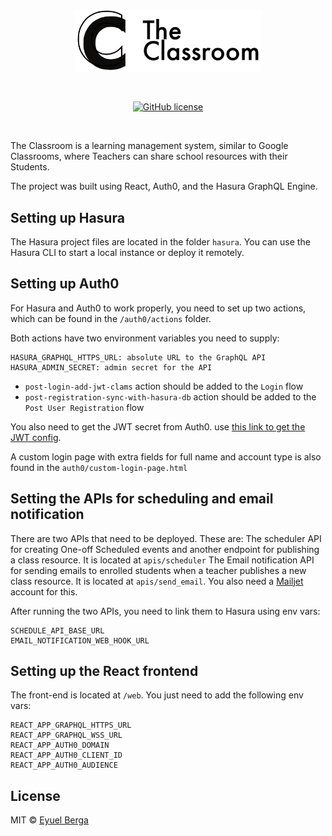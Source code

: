<p align="center">
  <a href="https://github.com/eyuelberga/TheClassroom">
    <img src="https://github.com/eyuelberga/TheClassroom/blob/main/banner.png?raw=true" alt="The Classroom banner" width="300" />
  </a>
</p>

<br>

<p align="center">
<a href="https://github.com/eyuelberga/TheClassroom/blob/main/LICENSE"><img alt="GitHub license" src="https://img.shields.io/github/license/eyuelberga/TheClassroom"></a>
</p>
<br />

The Classroom is a learning management system, similar to Google Classrooms, where 
Teachers can share school resources with their Students. 

The project was built using React, Auth0, and the Hasura GraphQL Engine.

## Setting up Hasura

The Hasura project files are located in the folder `hasura`. You can use the Hasura CLI to start a local instance or deploy it remotely. 

## Setting up Auth0

For Hasura and Auth0 to work properly, you need to set up two actions, which can be found in the `/auth0/actions` folder.

Both actions have two environment variables you need to supply:

```
HASURA_GRAPHQL_HTTPS_URL: absolute URL to the GraphQL API
HASURA_ADMIN_SECRET: admin secret for the API

```

- `post-login-add-jwt-clams` action should be added to the `Login` flow
- `post-registration-sync-with-hasura-db` action should be added to the `Post User Registration` flow

You also need to get the JWT secret from Auth0. use [this link to get the JWT config](https://hasura.io/jwt-config/).

A custom login page with extra fields for full name and account type is also found in the `auth0/custom-login-page.html`

## Setting the APIs for scheduling and email notification

There are two APIs that need to be deployed. These are:
The scheduler API for creating One-off Scheduled events and another endpoint for publishing a class resource. It is located at `apis/scheduler` 
The Email notification API for sending emails to enrolled students when a teacher publishes a new class resource. It is located at `apis/send_email`. You also need a [Mailjet](https://www.mailjet.com/) account for this.

After running the two APIs, you need to link them to Hasura using env vars:
```
SCHEDULE_API_BASE_URL
EMAIL_NOTIFICATION_WEB_HOOK_URL
```

## Setting up the React frontend

The front-end is located at `/web`.  You just need to add the following env vars:

```
REACT_APP_GRAPHQL_HTTPS_URL
REACT_APP_GRAPHQL_WSS_URL
REACT_APP_AUTH0_DOMAIN
REACT_APP_AUTH0_CLIENT_ID
REACT_APP_AUTH0_AUDIENCE
```

## License

MIT © [Eyuel Berga](https://github.com/eyuelberga)
